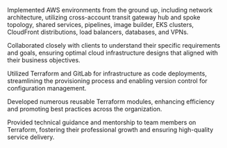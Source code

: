 Implemented AWS environments from the ground up, including network architecture, utilizing cross-account transit gateway hub and spoke topology, shared services, pipelines, image builder, EKS clusters, CloudFront distributions, load balancers, databases, and VPNs.

Collaborated closely with clients to understand their specific requirements and goals, ensuring optimal cloud infrastructure designs that aligned with their business objectives.

Utilized Terraform and GitLab for infrastructure as code deployments, streamlining the provisioning process and enabling version control for configuration management.

Developed numerous reusable Terraform modules, enhancing efficiency and promoting best practices across the organization.

Provided technical guidance and mentorship to team members on Terraform, fostering their professional growth and ensuring high-quality service delivery.
